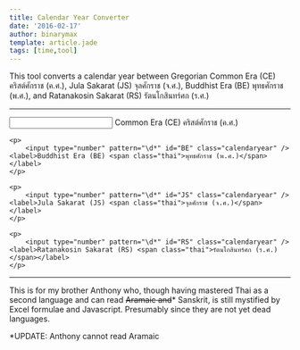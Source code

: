 ```yaml
---
title: Calendar Year Converter
date: '2016-02-17'
author: binarymax
template: article.jade
tags: [time,tool]
---
```


This tool converts a calendar year between Gregorian Common Era (CE) คริสต์ศักราช (ค.ศ.), Jula Sakarat (JS) จุลศักราช (จ.ศ.), Buddhist Era (BE) พุทธศักราช (พ.ศ.), and Ratanakosin Sakarat (RS) รัตนโกสินทร์ศก (ร.ศ.)

---

<section>
    <p>
        <input type="number" pattern="\d*" id="CE" class="calendaryear" /> <label>Common Era (CE) <span class="thai">คริสต์ศักราช (ค.ศ.)</span></label>
    </p>
    
    <p>
        <input type="number" pattern="\d*" id="BE" class="calendaryear" /> <label>Buddhist Era (BE) <span class="thai">พุทธศักราช (พ.ศ.)</span></label>
    </p>
    
    <p>
        <input type="number" pattern="\d*" id="JS" class="calendaryear" /> <label>Jula Sakarat (JS) <span class="thai">จุลศักราช (จ.ศ.)</span></label>
    </p>
    
    <p>
        <input type="number" pattern="\d*" id="RS" class="calendaryear" /> <label>Ratanakosin Sakarat (RS) <span class="thai">รัตนโกสินทร์ศก (ร.ศ.)</span></label>
    </p>
</section>

---

This is for my brother Anthony who, though having mastered Thai as a second language and can read <strike>Aramaic and</strike>* Sanskrit, is still mystified by Excel formulae and Javascript.  Presumably since they are not yet dead languages.

<script type="text/javascript" src="/javascripts/jquery-1.12.0.min.js"></script>
<script type="text/javascript" src="/javascripts/calendaryear.js"></script>

*UPDATE: Anthony cannot read Aramaic